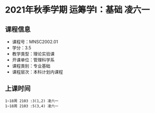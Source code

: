 # 2021年秋季学期 运筹学I：基础 凌六一






## 课程信息

- 课程号：MNSC2002.01
- 学分：3.5
- 教学类型：理论实验课
- 开课单位：管理科学系
- 课程类别：专业基础
- 课程层次：本科计划内课程

## 上课时间

```
1~18周 2103 :3(1,2) 凌六一
1~18周 2103 :5(3,4) 凌六一
```

